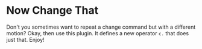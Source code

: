 Now Change That
===============

Don't you sometimes want to repeat a change command but with a different
motion? Okay, then use this plugin. It defines a new operator `c.` that does
just that. Enjoy!
